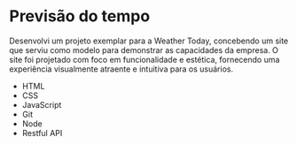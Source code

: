 # Previsão do tempo
Desenvolvi um projeto exemplar para a Weather Today, concebendo um site que serviu como modelo para demonstrar as capacidades da empresa. O site foi projetado com foco em funcionalidade e estética, fornecendo uma experiência visualmente atraente e intuitiva para os usuários.

- HTML
- CSS
- JavaScript
- Git
- Node
- Restful API
